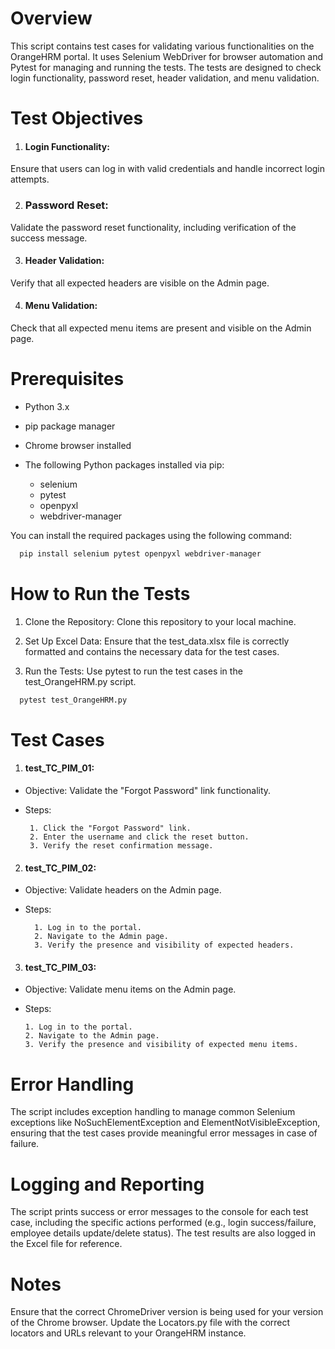 
# Overview

This script contains test cases for validating various functionalities on the OrangeHRM portal. It uses Selenium WebDriver for browser automation and Pytest for managing and running the tests. The tests are designed to check login functionality, password reset, header validation, and menu validation.

# Test Objectives

1. #### Login Functionality: 
Ensure that users can log in with valid credentials and handle incorrect login attempts.

2. ### Password Reset: 
Validate the password reset functionality, including verification of the success message.

3. #### Header Validation: 
Verify that all expected headers are visible on the Admin page.

4. #### Menu Validation: 
Check that all expected menu items are present and visible on the Admin page.

# Prerequisites

* Python 3.x

* pip package manager

* Chrome browser installed

* The following Python packages installed via pip:

    * selenium
    * pytest
    * openpyxl
    * webdriver-manager

You can install the required packages using the following command:

```bash
  pip install selenium pytest openpyxl webdriver-manager
```

# How to Run the Tests

1. Clone the Repository: Clone this repository to your local machine.

2. Set Up Excel Data: Ensure that the test_data.xlsx file is correctly formatted and contains the necessary data for the test cases.

3. Run the Tests: Use pytest to run the test cases in the test_OrangeHRM.py script.

```bash
  pytest test_OrangeHRM.py
```
# Test Cases

1. #### test_TC_PIM_01:

* Objective: Validate the "Forgot Password" link functionality.
*  Steps:
      
        1. Click the "Forgot Password" link.
        2. Enter the username and click the reset button.
        3. Verify the reset confirmation message.

2. #### test_TC_PIM_02:

* Objective: Validate headers on the Admin page.
* Steps:

        1. Log in to the portal.
        2. Navigate to the Admin page.
        3. Verify the presence and visibility of expected headers.


3. #### test_TC_PIM_03:

* Objective: Validate menu items on the Admin page.
* Steps:

      1. Log in to the portal.
      2. Navigate to the Admin page.
      3. Verify the presence and visibility of expected menu items.

# Error Handling

The script includes exception handling to manage common Selenium exceptions like NoSuchElementException and ElementNotVisibleException, ensuring that the test cases provide meaningful error messages in case of failure.

# Logging and Reporting

The script prints success or error messages to the console for each test case, including the specific actions performed (e.g., login success/failure, employee details update/delete status). The test results are also logged in the Excel file for reference.

# Notes

Ensure that the correct ChromeDriver version is being used for your version of the Chrome browser.
Update the Locators.py file with the correct locators and URLs relevant to your OrangeHRM instance.



